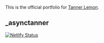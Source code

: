 This is the official portfolio for [Tanner Lemon](https:/asynctanner.com/).

## \_asynctanner

[![Netlify Status](https://api.netlify.com/api/v1/badges/255e3744-5174-4f29-ab5a-b537f2e8f4c4/deploy-status)](https://app.netlify.com/sites/asynctanner/deploys)
